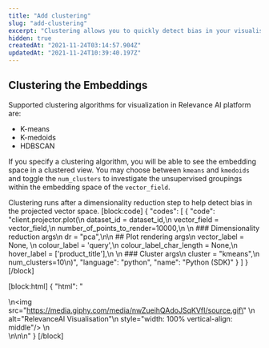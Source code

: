 ```yaml
---
title: "Add clustering"
slug: "add-clustering"
excerpt: "Clustering allows you to quickly detect bias in your visualisations"
hidden: true
createdAt: "2021-11-24T03:14:57.904Z"
updatedAt: "2021-11-24T10:39:40.197Z"
---
```

## Clustering the Embeddings

Supported clustering algorithms for visualization in Relevance AI platform are:
- K-means
- K-medoids
- HDBSCAN

If you specify a clustering algorithm, you will be able to see the embedding space in a clustered view.
You may choose between `kmeans` and `kmedoids` and toggle the `num_clusters` to investigate the unsupervised groupings within the embedding space of the `vector_field`.

Clustering runs after a dimensionality reduction step to help detect bias in the projected vector space.
[block:code]
{
  "codes": [
    {
      "code": "client.projector.plot(\n    dataset_id = dataset_id,\n    vector_field = vector_field,\n    number_of_points_to_render=10000,\n    \n    ### Dimensionality reduction args\n    dr = \"pca\",\n\n    ## Plot rendering args\n    vector_label = None, \n    colour_label = 'query',\n    colour_label_char_length = None,\n    hover_label = ['product_title'],\n    \n    ### Cluster args\n    cluster = \"kmeans\",\n    num_clusters=10\n)",
      "language": "python",
      "name": "Python (SDK)"
    }
  ]
}
[/block]

[block:html]
{
  "html": "<div>\n<img src=\"https://media.giphy.com/media/nwZueihQAdoJSqKVfI/source.gif\" \n     alt=\"RelevanceAI Visualisation\"\n     style=\"width: 100% vertical-align: middle\"/> \n</div>\n\n<style></style>\n"
}
[/block]